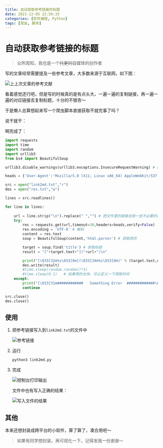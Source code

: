 ```yaml
---
title: 自动获取参考链接的标题
date: 2021-12-05 22:59:33
categories: [软件编程, Python]
tags: [爬虫, 脚本]
---
```

# 自动获取参考链接的标题

> 众所周知，我也是一个~~托更的~~自媒体的创作者

写的文章经常需要提及一些参考文章，大多数来源于互联网，如下图：

![上上次文章的参考文献](https://gitee.com/mxdon/img/raw/master/img/image-20210112223039400.png)

看着感觉还行吧，但是写的时候真的是有点头大，一遍一遍的复制链接，再一遍一遍的对应链接去复制标题，十分的不银杏～

于是懒人总算想起来写一个爬虫脚本直接获取不就完事了吗？

说干就干：

啊完成了：

```python
import requests
import time
import random
import urllib3
from bs4 import BeautifulSoup

urllib3.disable_warnings(urllib3.exceptions.InsecureRequestWarning) # 防止ssl请求报错

heads = {'User-Agent':'Mozilla/5.0 (X11; Linux x86_64) AppleWebKit/537.36 (KHTML, like Gecko) Chrome/79.0.3945.130 Safari/537.36'}

src = open("link2md.txt","r")
des = open("res.txt","w")

lines = src.readlines()

for line in lines:
    
    url = line.strip("\n").replace(" ","") # 把文件里的链接去除一些不必要的符号
    try:	
        res = requests.get(url,timeout=30,headers=heads,verify=False)
        res.encoding = 'UTF-8' # 解码
        content = res.text
        soup = BeautifulSoup(content,'html.parser') # 获取网页

        target = soup.find('title') # 获取标题
        result = "["+target.text+"]("+url+")\n"

        print("[\033[32m%s\033[0m](\033[34m%s\033[0m)" % (target.text,url) ) # 彩色打印
        des.write(result)
        #time.sleep(random.random()*3)
        #time.sleep(0.1)   # 如果爬的太快，可以定义一下爬取时间
    except:
        print("[\033[31m############   Something Error  #############\033[0m](\033[31m%s\033[0m)"% (url)) # 彩色打印
        continue

src.close()
des.close()
```

## 使用

1. 把参考链接写入到`link2md.txt`的文件中

   ![参考链接](https://gitee.com/mxdon/img/raw/master/img/image-20210125234247025.png)

2. 运行

   ```python
   python3 link2md.py
   ```

3. 完成

   ![控制台打印输出](https://gitee.com/mxdon/img/raw/master/img/image-20210125234627855.png)

   文件中也有写入正确的结果：

   ![写入文件的结果](https://gitee.com/mxdon/img/raw/master/img/image-20210126000237981.png)

## 其他

本来还想封装成跨平台的小软件，算了算了，凑合用吧～

> 如果有同学想封装，再可视化一下，记得发我一份谢谢～

